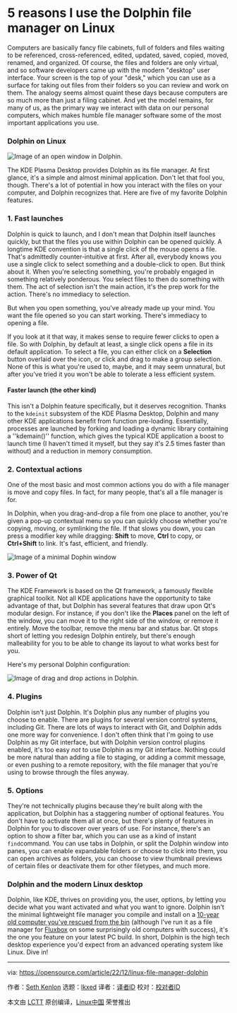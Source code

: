[#]: subject: "5 reasons I use the Dolphin file manager on Linux"
[#]: via: "https://opensource.com/article/22/12/linux-file-manager-dolphin"
[#]: author: "Seth Kenlon https://opensource.com/users/seth"
[#]: collector: "lkxed"
[#]: translator: " "
[#]: reviewer: " "
[#]: publisher: " "
[#]: url: " "

5 reasons I use the Dolphin file manager on Linux
======

Computers are basically fancy file cabinets, full of folders and files waiting to be referenced, cross-referenced, edited, updated, saved, copied, moved, renamed, and organized. Of course, the files and folders are only virtual, and so software developers came up with the modern "desktop" user interface. Your screen is the top of your "desk," which you can use as a surface for taking out files from their folders so you can review and work on them. The analogy seems almost quaint these days because computers are so much more than just a filing cabinet. And yet the model remains, for many of us, as the primary way we interact with data on our personal computers, which makes humble file manager software some of the most important applications you use.

### Dolphin on Linux

![Image of an open window in Dolphin.][1]

The KDE Plasma Desktop provides Dolphin as its file manager. At first glance, it's a simple and almost minimal application. Don't let that fool you, though. There's a lot of potential in how you interact with the files on your computer, and Dolphin recognizes that. Here are five of my favorite Dolphin features.

### 1. Fast launches

Dolphin is quick to launch, and I don't mean that Dolphin itself launches quickly, but that the files you use within Dolphin can be opened quickly. A longtime KDE convention is that a single click of the mouse opens a file. That's admittedly counter-intuitive at first. After all, everybody knows you use a single click to select something and a double-click to open. But think about it. When you're selecting something, you're probably engaged in something relatively ponderous. You select files to then do something with them. The act of selection isn't the main action, it's the prep work for the action. There's no immediacy to selection.

But when you open something, you've already made up your mind. You want the file opened so you can start working. There's immediacy to opening a file.

If you look at it that way, it makes sense to require fewer clicks to open a file. So with Dolphin, by default at least, a single click opens a file in its default application. To select a file, you can either click on a **Selection** button overlaid over the icon, or click and drag to make a group selection. None of this is what you're used to, maybe, and it may seem unnatural, but after you've tried it you won't be able to tolerate a less efficient system.

#### Faster launch (the other kind)

This isn't a Dolphin feature specifically, but it deserves recognition. Thanks to the `kdeinit` subsystem of the KDE Plasma Desktop, Dolphin and many other KDE applications benefit from function pre-loading. Essentially, processes are launched by forking and loading a dynamic library containing a ''kdemain()'' function, which gives the typical KDE application a boost to launch time (I haven't timed it myself, but they say it's 2.5 times faster than without) and a reduction in memory consumption.

### 2. Contextual actions

One of the most basic and most common actions you do with a file manager is move and copy files. In fact, for many people, that's all a file manager is for.

In Dolphin, when you drag-and-drop a file from one place to another, you're given a pop-up contextual menu so you can quickly choose whether you're copying, moving, or symlinking the file. If that slows you down, you can press a modifier key while dragging: **Shift** to move, **Ctrl** to copy, or **Ctrl+Shift** to link. It's fast, efficient, and friendly.

![Image of a minimal Dophin window][2]

### 3. Power of Qt

The KDE Framework is based on the Qt framework, a famously flexible graphical toolkit. Not all KDE applications have the opportunity to take advantage of that, but Dolphin has several features that draw upon Qt's modular design. For instance, if you don't like the **Places** panel on the left of the window, you can move it to the right side of the window, or remove it entirely. Move the toolbar, remove the menu bar and status bar. Qt stops short of letting you redesign Dolphin entirely, but there's enough malleability for you to be able to change its layout to what works best for you.

Here's my personal Dolphin configuration:

![Image of drag and drop actions in Dolphin.][3]

### 4. Plugins

Dolphin isn't just Dolphin. It's Dolphin plus any number of plugins you choose to enable. There are plugins for several version control systems, including Git. There are lots of ways to interact with Git, and Dolphin adds one more way for convenience. I don't often think that I'm going to use Dolphin as my Git interface, but with Dolphin version control plugins enabled, it's too easy _not_ to use Dolphin as my Git interface. Nothing could be more natural than adding a file to staging, or adding a commit message, or even pushing to a remote repository, with the file manager that you're using to browse through the files anyway.

### 5. Options

They're not technically plugins because they're built along with the application, but Dolphin has a staggering number of optional features. You don't have to activate them all at once, but there's plenty of features in Dolphin for you to discover over years of use. For instance, there's an option to show a filter bar, which you can use as a kind of instant `find`command. You can use tabs in Dolphin, or split the Dolphin window into panes, you can enable expandable folders or choose to click into them, you can open archives as folders, you can choose to view thumbnail previews of certain files or deactivate them for other filetypes, and much more.

### Dolphin and the modern Linux desktop

Dolphin, like KDE, thrives on providing you, the user, options, by letting you decide what you want activated and what you want to ignore. Dolphin isn't the minimal lightweight file manager you compile and install on a [10-year old computer you've rescued from the bin][4] (although I've run it as a file manager for [Fluxbox][5] on some surprisingly old computers with success), it's the one you feature on your latest PC build. In short, Dolphin is the high tech desktop experience you'd expect from an advanced operating system like Linux. Dive in!

--------------------------------------------------------------------------------

via: https://opensource.com/article/22/12/linux-file-manager-dolphin

作者：[Seth Kenlon][a]
选题：[lkxed][b]
译者：[译者ID](https://github.com/译者ID)
校对：[校对者ID](https://github.com/校对者ID)

本文由 [LCTT](https://github.com/LCTT/TranslateProject) 原创编译，[Linux中国](https://linux.cn/) 荣誉推出

[a]: https://opensource.com/users/seth
[b]: https://github.com/lkxed
[1]: https://opensource.com/sites/default/files/2022-09/dolphinwindow.png
[2]: https://opensource.com/sites/default/files/2022-09/dolphin-minimal.png
[3]: https://opensource.com/sites/default/files/2022-09/dolphin-drag-and-drop.png
[4]: https://opensource.com/article/19/7/how-make-old-computer-useful-again
[5]: https://opensource.com/article/19/12/fluxbox-linux-desktop
